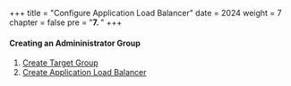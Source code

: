 +++
title = "Configure Application Load Balancer"
date = 2024
weight = 7
chapter = false
pre = "<b>7. </b>"
+++

#### Creating an Admininistrator Group

1. [Create Target Group](1-create-tg)
2. [Create Application Load Balancer](2-create-alb)
